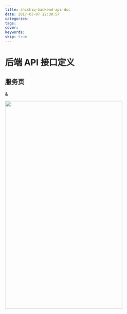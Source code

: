 ```yaml
---
title: zhishiq-backend-api-doc
date: 2017-03-07 12:38:57
categories:
tags:
cover:
keywords:
skip: true
---
```



# 后端 API 接口定义

## 服务页

&amp;

<img src="https://ooo.0o0.ooo/2017/03/07/58be39bb7c26c.jpg" width="385" height="681"/>

